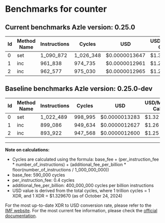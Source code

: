 # Benchmarks for counter

## Current benchmarks Azle version: 0.25.0

| Id  | Method Name | Instructions | Cycles    | USD           | USD/Million Calls | Change                           |
| --- | ----------- | ------------ | --------- | ------------- | ----------------- | -------------------------------- |
| 0   | set         | 1_090_872    | 1_026_348 | $0.0000013647 | $1.36             | <font color="red">+68_383</font> |
| 1   | inc         | 961_838      | 974_735   | $0.0000012961 | $1.29             | <font color="red">+62_752</font> |
| 2   | inc         | 962_577      | 975_030   | $0.0000012965 | $1.29             | <font color="red">+68_655</font> |

## Baseline benchmarks Azle version: 0.25.0-dev

| Id  | Method Name | Instructions | Cycles  | USD           | USD/Million Calls |
| --- | ----------- | ------------ | ------- | ------------- | ----------------- |
| 0   | set         | 1_022_489    | 998_995 | $0.0000013283 | $1.32             |
| 1   | inc         | 899_086      | 949_634 | $0.0000012627 | $1.26             |
| 2   | inc         | 893_922      | 947_568 | $0.0000012600 | $1.25             |

---

**Note on calculations:**

- Cycles are calculated using the formula: base_fee + (per_instruction_fee \* number_of_instructions) + (additional_fee_per_billion \* floor(number_of_instructions / 1_000_000_000))
- base_fee: 590_000 cycles
- per_instruction_fee: 0.4 cycles
- additional_fee_per_billion: 400_000_000 cycles per billion instructions
- USD value is derived from the total cycles, where 1 trillion cycles = 1 XDR, and 1 XDR = $1.329670 (as of October 24, 2024)

For the most up-to-date XDR to USD conversion rate, please refer to the [IMF website](https://www.imf.org/external/np/fin/data/rms_sdrv.aspx).
For the most current fee information, please check the [official documentation](https://internetcomputer.org/docs/current/developer-docs/gas-cost#execution).
